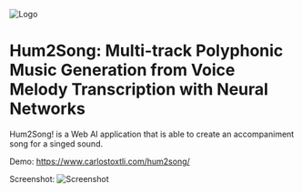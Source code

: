 ![Logo](https://www.carlostoxtli.com/hum2song/assets/images/hum2song.png)

# Hum2Song: Multi-track Polyphonic Music Generation from Voice Melody Transcription with Neural Networks

Hum2Song! is a Web AI application that is able to create an accompaniment song for a singed sound. 

Demo: https://www.carlostoxtli.com/hum2song/

Screenshot:
![Screenshot](https://www.carlostoxtli.com/hum2song/assets/images/screenshot01.png)
